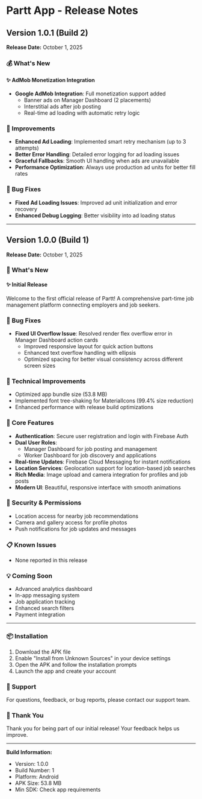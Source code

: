 # Partt App - Release Notes

## Version 1.0.1 (Build 2)
**Release Date:** October 1, 2025

### 💰 What's New

#### ✨ AdMob Monetization Integration
- **Google AdMob Integration**: Full monetization support added
  - Banner ads on Manager Dashboard (2 placements)
  - Interstitial ads after job posting
  - Real-time ad loading with automatic retry logic

### 🔧 Improvements
- **Enhanced Ad Loading**: Implemented smart retry mechanism (up to 3 attempts)
- **Better Error Handling**: Detailed error logging for ad loading issues
- **Graceful Fallbacks**: Smooth UI handling when ads are unavailable
- **Performance Optimization**: Always use production ad units for better fill rates

### 🐛 Bug Fixes
- **Fixed Ad Loading Issues**: Improved ad unit initialization and error recovery
- **Enhanced Debug Logging**: Better visibility into ad loading status

---

## Version 1.0.0 (Build 1)
**Release Date:** October 1, 2025

### 🎉 What's New

#### ✨ Initial Release
Welcome to the first official release of Partt! A comprehensive part-time job management platform connecting employers and job seekers.

### 🐛 Bug Fixes
- **Fixed UI Overflow Issue**: Resolved render flex overflow error in Manager Dashboard action cards
  - Improved responsive layout for quick action buttons
  - Enhanced text overflow handling with ellipsis
  - Optimized spacing for better visual consistency across different screen sizes

### 🔧 Technical Improvements
- Optimized app bundle size (53.8 MB)
- Implemented font tree-shaking for MaterialIcons (99.4% size reduction)
- Enhanced performance with release build optimizations

### 📱 Core Features
- **Authentication**: Secure user registration and login with Firebase Auth
- **Dual User Roles**: 
  - Manager Dashboard for job posting and management
  - Worker Dashboard for job discovery and applications
- **Real-time Updates**: Firebase Cloud Messaging for instant notifications
- **Location Services**: Geolocation support for location-based job searches
- **Rich Media**: Image upload and camera integration for profiles and job posts
- **Modern UI**: Beautiful, responsive interface with smooth animations

### 🔐 Security & Permissions
- Location access for nearby job recommendations
- Camera and gallery access for profile photos
- Push notifications for job updates and messages

### 📋 Known Issues
- None reported in this release

### 💡 Coming Soon
- Advanced analytics dashboard
- In-app messaging system
- Job application tracking
- Enhanced search filters
- Payment integration

---

### 📦 Installation
1. Download the APK file
2. Enable "Install from Unknown Sources" in your device settings
3. Open the APK and follow the installation prompts
4. Launch the app and create your account

### 📧 Support
For questions, feedback, or bug reports, please contact our support team.

### 🙏 Thank You
Thank you for being part of our initial release! Your feedback helps us improve.

---
**Build Information:**
- Version: 1.0.0
- Build Number: 1
- Platform: Android
- APK Size: 53.8 MB
- Min SDK: Check app requirements
